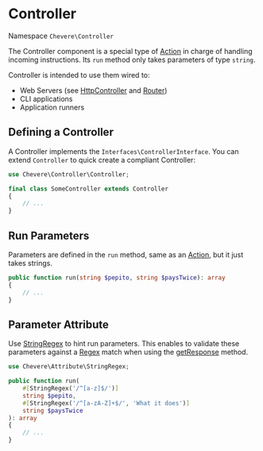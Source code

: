 # Controller

Namespace `Chevere\Controller`

The Controller component is a special type of [Action](action.md) in charge of handling incoming instructions. Its `run` method only takes parameters of type `string`.

Controller is intended to use them wired to:

* Web Servers (see [HttpController](http-controller.md) and [Router](../packages/router.md))
* CLI applications
* Application runners

## Defining a Controller

A Controller implements the `Interfaces\ControllerInterface`. You can extend `Controller` to quick create a compliant Controller:

```php
use Chevere\Controller\Controller;

final class SomeController extends Controller
{
    // ...
}
```

## Run Parameters

Parameters are defined in the `run` method, same as an [Action](action.md#run), but it just takes strings.

```php
public function run(string $pepito, string $paysTwice): array
{
    // ...
}
```

## Parameter Attribute

Use [StringRegex](attribute.md#stringregex) to hint run parameters. This enables to validate these parameters against a [Regex](regex.md) match when using the [getResponse](action.md#get-response) method.

```php
use Chevere\Attribute\StringRegex;

public function run(
    #[StringRegex('/^[a-z]$/')]
    string $pepito,
    #[StringRegex('/^[a-zA-Z]+$/', 'What it does')]
    string $paysTwice
): array
{
    // ...
}
```
